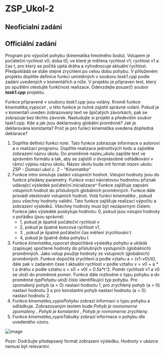 # ZSP_Ukol-2

## Neoficialní zadání


## Officiální zadání

Program pro výpočet pohybu (kinematika hmotného bodu). Vstupem je počáteční rychlost v0; doba
t0, ve které je měřena rychlost v1; rychlost v1 a čas t, pro který se počítá ujetá dráha a vyhodnocuje
aktuální rychlost. Předpokládá se stále stejné zrychlení po celou dobu pohybu.
V přiloženém projektu doplňte definice funkcí umístěných v souboru _task1.cpp_ podle zadání
uvedených v komentářích a níže. V projektu je připraven test, který po spuštění otestujte funkčnost
realizace.
Odevzdejte pouze(!) soubor **_task1.cpp_** projektu.

Funkce připravené v souboru _task1.cpp_ jsou volány. Kromě funkce _kinematika_vypocet_ , u této funkce
je nutné zajistit správné volání. Pokud je v komentáři uveden zobrazovaný text ve špičatých závorkách,
pak se zobrazuje bez těchto závorek.
Nastudujte si projekt a především soubor task1.cpp. Kde a jak jsou deklarovány globální proměnné?
Jak je deklarována konstanta? Proč je pro funkci kinematika uvedena dopředná deklarace?

1. Doplňte definici funkci _note_. Tato funkce zobrazuje informace o autorovi a o realizaci programu.
    Doplňte realizace jednotlivých todo a zajistěte zobrazení názvu úkolu. Do proměnné nazev_ukolu
    zapište text ve správném formátu a tak, aby se zajistili o dvojnásobné odřádkování v rámci výpisu
    názvu úkolu. Název úkolu bude mít formát _nazev ukolu: ZSP - Domaci ukol c. 2 - "Kinematika"_
2. Funkce _intro_ simuluje zadání vstupních hodnot. Vstupní hodnoty jsou do funkce předány
    parametry. Funkce vrací návratovou hodnotou příznak udávající výsledek počáteční inicializace^
    Funkce zajišťuje zapsání vstupních hodnot do příslušných globálních proměnných. Funkce dále
    provádí otestování vstupních hodnot. Volá funkci _kinematika_ , pokud jsou všechny hodnoty
    validní. Tato funkce zajišťuje realizaci výpočtu a zobrazení výsledků.
    Všechny hodnoty musí být nezáporným číslem. Funkce jako výsledek poskytuje hodnotu:
    0, pokud jsou vstupní hodnoty v pořádku (jsou správné)
    - 1, pokud je špatně počáteční rychlost v
    - 2, pokud je špatně koncová rychlost v1,
    - 3 , pokud je špatně počáteční čas měření zrychlování t
    - 4, pokud je špatně doba pohybu t
3. Funkce _kinematika_vypocet_ dopočítává výsledky pohybu a ukládá (zapisuje) spočtené hodnoty
    do příslušných výstupních (globálních) proměnných. Jako vstup použije hodnoty ze vstupních
    (globálních) proměnných.
    Funkce dopočítá zrychlení _a_ podle vztahu a = (v1-v0)/t0, dále pak v zadaném čase _t_ aktuální
    rychlost _v_ podle vztahu v = v0 + a * t a dráhu _s_ podle vztahu s = s0 + v0*t + 0.5*a*t^2. Poměr
    rychlostí v1 a v0 se uloží do proměnné _pomer_.
    Funkce dále rozhodne o typu pohybu a do proměnné _typPohybu_ uloží číslo identifikující typ
    pohybu. Pro zpomalený pohyb (a < 0) nastaví hodnotu 1, pro zrychlený pohyb (a > 0) nastaví
    hodnotu 3 a pro konstantní pohyb nastaví hodnotu (a = 0) nastaví hodnotu 2.
4. Funkce _kinematika_vypisPohybu_ zobrazí informaci o typu pohybu a odřádkuje. Zobrazovaným
    textem bude _Pohyb je rovnomerne zpomaleny_ , _Pohyb je konstantni_ , _Pohyb je rovnomerne_
    _zrychleny_.
5. Funkce _kinematika_vypisTabulky_ zobrazí informace o pohybu dle uvedeného vzoru.

![image](https://user-images.githubusercontent.com/56117532/197610128-afe196c5-54a5-40da-b3d4-040b23acd5e1.png)

Pozn: Dodržujte předepsaný formát zobrazení výsledku. Hodnoty v ukázce nemusí být relevantní.


